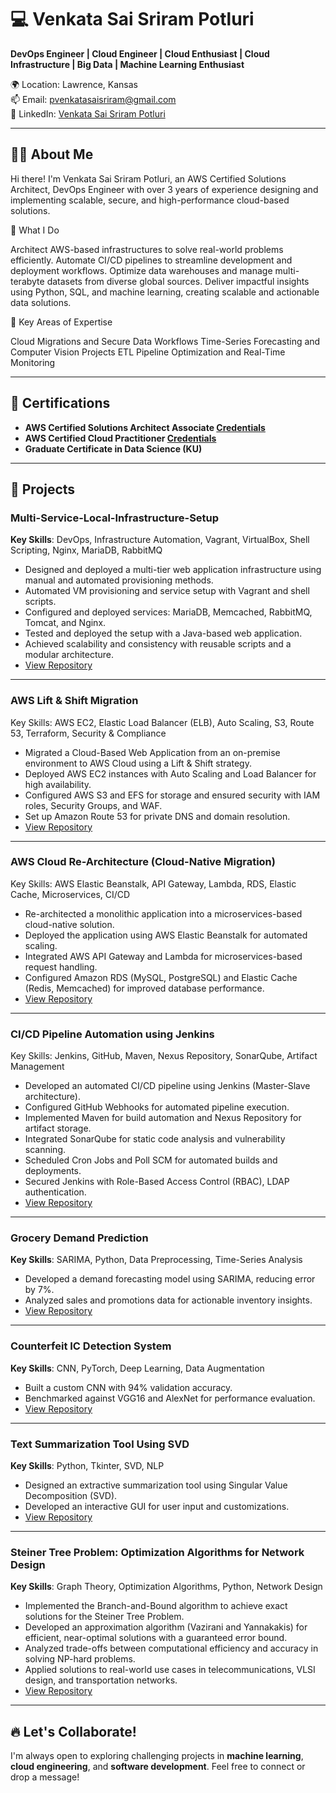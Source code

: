 # 💻 Venkata Sai Sriram Potluri

**DevOps Engineer | Cloud Engineer | Cloud Enthusiast | Cloud Infrastructure | Big Data | Machine Learning Enthusiast**

🌍 Location: Lawrence, Kansas  
📫 Email: [pvenkatasaisriram@gmail.com](mailto:pvenkatasaisriram@gmail.com)  
🔗 LinkedIn: [Venkata Sai Sriram Potluri](https://www.linkedin.com/in/venkata-sai-sriram-potluri-1760132b1)

---

## 👨‍💻 About Me

Hi there! I'm Venkata Sai Sriram Potluri, an AWS Certified Solutions Architect, DevOps Engineer with over 3 years of experience designing and implementing scalable, secure, and high-performance cloud-based solutions.

🔧 What I Do

Architect AWS-based infrastructures to solve real-world problems efficiently.
Automate CI/CD pipelines to streamline development and deployment workflows.
Optimize data warehouses and manage multi-terabyte datasets from diverse global sources.
Deliver impactful insights using Python, SQL, and machine learning, creating scalable and actionable data solutions.

🚀 Key Areas of Expertise

Cloud Migrations and Secure Data Workflows
Time-Series Forecasting and Computer Vision Projects
ETL Pipeline Optimization and Real-Time Monitoring


---

## 📜 Certifications

- **AWS Certified Solutions Architect Associate [Credentials](https://www.credly.com/badges/d79febf9-524f-46d2-92ad-0155dee6fdcf)**  
- **AWS Certified Cloud Practitioner [Credentials](https://www.credly.com/badges/ef616831-59d1-498e-af2f-c80305987984)**  
- **Graduate Certificate in Data Science (KU)**  

---

## 🌟 Projects

### **Multi-Service-Local-Infrastructure-Setup**  
**Key Skills**: DevOps, Infrastructure Automation, Vagrant, VirtualBox, Shell Scripting, Nginx, MariaDB, RabbitMQ  
- Designed and deployed a multi-tier web application infrastructure using manual and automated provisioning methods.  
- Automated VM provisioning and service setup with Vagrant and shell scripts.  
- Configured and deployed services: MariaDB, Memcached, RabbitMQ, Tomcat, and Nginx.  
- Tested and deployed the setup with a Java-based web application.  
- Achieved scalability and consistency with reusable scripts and a modular architecture.  
- [View Repository](https://github.com/vssrp/Multi-Service-Local-Infrastructure-Setup)

---

### AWS Lift & Shift Migration  
Key Skills: AWS EC2, Elastic Load Balancer (ELB), Auto Scaling, S3, Route 53, Terraform, Security & Compliance  
- Migrated a Cloud-Based Web Application from an on-premise environment to AWS Cloud using a Lift & Shift strategy.  
- Deployed AWS EC2 instances with Auto Scaling and Load Balancer for high availability.  
- Configured AWS S3 and EFS for storage and ensured security with IAM roles, Security Groups, and WAF.  
- Set up Amazon Route 53 for private DNS and domain resolution.  
- [View Repository](https://github.com/vssrp/AWS-Lift-Shift-Migration) 

---

### AWS Cloud Re-Architecture (Cloud-Native Migration)  
Key Skills: AWS Elastic Beanstalk, API Gateway, Lambda, RDS, Elastic Cache, Microservices, CI/CD  
- Re-architected a monolithic application into a microservices-based cloud-native solution.  
- Deployed the application using AWS Elastic Beanstalk for automated scaling.  
- Integrated AWS API Gateway and Lambda for microservices-based request handling.  
- Configured Amazon RDS (MySQL, PostgreSQL) and Elastic Cache (Redis, Memcached) for improved database performance.  
- [View Repository](https://github.com/vssrp/AWS-Cloud-Re-Architecture-Cloud-Native-Migration-)  

---

### CI/CD Pipeline Automation using Jenkins  
Key Skills: Jenkins, GitHub, Maven, Nexus Repository, SonarQube, Artifact Management  
- Developed an automated CI/CD pipeline using Jenkins (Master-Slave architecture).  
- Configured GitHub Webhooks for automated pipeline execution.  
- Implemented Maven for build automation and Nexus Repository for artifact storage.  
- Integrated SonarQube for static code analysis and vulnerability scanning.  
- Scheduled Cron Jobs and Poll SCM for automated builds and deployments.  
- Secured Jenkins with Role-Based Access Control (RBAC), LDAP authentication.  
- [View Repository](https://github.com/vssrp/CICD-Pipeline-Automation-using-Jenkins)

---

### **Grocery Demand Prediction**  
**Key Skills**: SARIMA, Python, Data Preprocessing, Time-Series Analysis  
- Developed a demand forecasting model using SARIMA, reducing error by 7%.  
- Analyzed sales and promotions data for actionable inventory insights.  
- [View Repository](https://github.com/vssrp/Grocery-Demand-Prediction)

---

### **Counterfeit IC Detection System**  
**Key Skills**: CNN, PyTorch, Deep Learning, Data Augmentation  
- Built a custom CNN with 94% validation accuracy.  
- Benchmarked against VGG16 and AlexNet for performance evaluation.  
- [View Repository](https://github.com/vssrp/Counterfeit-IC-Detection-System)

---

### **Text Summarization Tool Using SVD**  
**Key Skills**: Python, Tkinter, SVD, NLP  
- Designed an extractive summarization tool using Singular Value Decomposition (SVD).  
- Developed an interactive GUI for user input and customizations.  
- [View Repository](https://github.com/vssrp/Text-Summarization-Tool-Using-SVD)

---

### **Steiner Tree Problem: Optimization Algorithms for Network Design**  
**Key Skills**: Graph Theory, Optimization Algorithms, Python, Network Design
- Implemented the Branch-and-Bound algorithm to achieve exact solutions for the Steiner Tree Problem.
- Developed an approximation algorithm (Vazirani and Yannakakis) for efficient, near-optimal solutions with a guaranteed error bound.
- Analyzed trade-offs between computational efficiency and accuracy in solving NP-hard problems.
- Applied solutions to real-world use cases in telecommunications, VLSI design, and transportation networks.
- [View Repository](https://github.com/vssrp/Steiner-Tree-Problem-Optimization-Algorithms-for-Network-Design)

---

## 🔥 Let's Collaborate!

I'm always open to exploring challenging projects in **machine learning**, **cloud engineering**, and **software development**. Feel free to connect or drop a message!  
